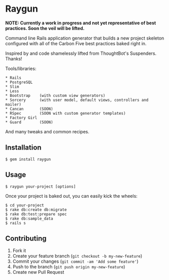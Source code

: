 # Raygun

__NOTE: Currently a work in progress and not yet representative of best practices. Soon the veil will be lifted.__

Command line Rails application generator that builds a new project skeleton configured with all of the Carbon Five
best practices baked right in.

Inspired by and code shamelessly lifted from ThoughtBot's Suspenders. Thanks!

Tools/libraries:

    * Rails
    * PostgreSQL
    * Slim
    * Less
    * Bootstrap    (with custom view generators)
    * Sorcery      (with user model, default views, controllers and mailer)
    * Cancan       (SOON)
    * RSpec        (SOON with custom generator templates)
    * Factory Girl
    * Guard        (SOON)

And many tweaks and common recipes.

## Installation

    $ gem install raygun

## Usage

    $ raygun your-project [options]

Once your project is baked out, you can easily kick the wheels:

    $ cd your-project
    $ rake db:create db:migrate
    $ rake db:test:prepare spec
    $ rake db:sample_data
    $ rails s

## Contributing

1. Fork it
2. Create your feature branch (`git checkout -b my-new-feature`)
3. Commit your changes (`git commit -am 'Add some feature'`)
4. Push to the branch (`git push origin my-new-feature`)
5. Create new Pull Request
